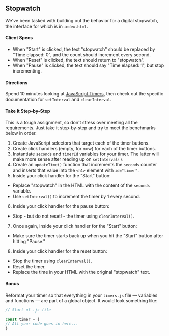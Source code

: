 ## Stopwatch

We've been tasked with building out the behavior for a digital stopwatch, the interface for which is in `index.html`.

#### Client Specs
* When "Start" is clicked, the text "stopwatch" should be replaced by "Time elapsed: 0", and the count should increment every second.
* When "Reset" is clicked, the text should return to "stopwatch".
* When "Pause" is clicked, the text should say "Time elapsed: 1", but stop incrementing.

#### Directions
Spend 10 minutes looking at [JavaScript Timers](https://developer.mozilla.org/en-US/docs/Web/JavaScript/Timers), then check out the specific documentation for `setInterval` and `clearInterval`.

#### Take It Step-by-Step

This is a tough assignment, so don't stress over meeting all the requirements. Just take it step-by-step and try to meet the benchmarks below in order.  

1. Create JavaScript selectors that target each of the timer buttons.
2. Create click handlers (empty, for now) for each of the timer buttons.
3. Instantiate `seconds` and `timerId` variables for your timer. The latter will make more sense after reading up on `setInterval()`.
4. Create an `updateTime()` function that increments the `seconds` counter and inserts that value into the `<h1>` element with `id="timer"`.
5. Inside your click handler for the "Start" button:
  - Replace "stopwatch" in the HTML with the content of the `seconds` variable.
  - Use `setInterval()` to increment the timer by 1 every second.
6. Inside your click handler for the pause button:
  - Stop - but do not reset! - the timer using `clearInterval()`.
7. Once again, inside your click handler for the "Start" button:
  - Make sure the timer starts back up when you hit the "Start" button after hitting "Pause."
8. Inside your click handler for the reset button:
  - Stop the timer using `clearInterval()`.
  - Reset the timer.
  - Replace the time in your HTML with the original "stopwatch" text.

#### Bonus

Reformat your timer so that everything in your `timers.js` file &mdash; variables and functions &mdash; are part of a global object. It would look something like:

```js
// Start of .js file

const timer = {
// All your code goes in here...
}
```
